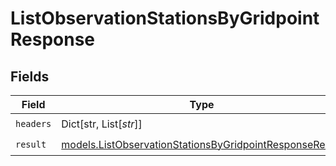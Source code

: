 # ListObservationStationsByGridpointResponse


## Fields

| Field                                                                                                                    | Type                                                                                                                     | Required                                                                                                                 | Description                                                                                                              |
| ------------------------------------------------------------------------------------------------------------------------ | ------------------------------------------------------------------------------------------------------------------------ | ------------------------------------------------------------------------------------------------------------------------ | ------------------------------------------------------------------------------------------------------------------------ |
| `headers`                                                                                                                | Dict[str, List[*str*]]                                                                                                   | :heavy_check_mark:                                                                                                       | N/A                                                                                                                      |
| `result`                                                                                                                 | [models.ListObservationStationsByGridpointResponseResult](../models/listobservationstationsbygridpointresponseresult.md) | :heavy_check_mark:                                                                                                       | N/A                                                                                                                      |
